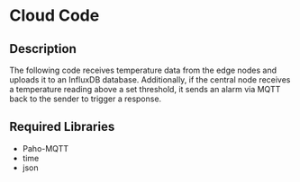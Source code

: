 # Cloud Code
## Description
The following code receives temperature data from the edge nodes and uploads it to an InfluxDB database. Additionally, if the central node receives a temperature reading above a set threshold, it sends an alarm via MQTT back to the sender to trigger a response. 

## Required Libraries
- Paho-MQTT
- time
- json
